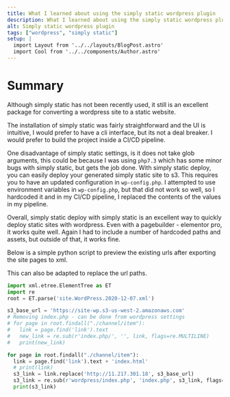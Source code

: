 ```yaml
---
title: What I learned about using the simply static wordpress plugin
description: What I learned about using the simply static wordpress plugin
alt: Simply static wordpress plugin
tags: ["wordpress", "simply static"]
setup: |
  import Layout from '../../layouts/BlogPost.astro'
  import Cool from '../../components/Author.astro'
---
```


# Summary

Although simply static has not been recently used, it still is an excellent package for converting a wordpress site to a static website.

The installation of simply static was fairly straightforward and the UI is intuitive, I would prefer to have a cli interface, but its not a deal breaker. I would prefer to build the project inside a CI/CD pipeline. 

One disadvantage of simply static settings, is it does not take glob arguments, this could be because I was using `php7.3` which has some minor bugs with simply static, but gets the job done. With simply static deploy, you can easily deploy your generated simply static site to s3. This requires you to have an updated configuration in `wp-config.php`. I attempted to use environment variables in `wp-config.php`, but that did not work so well, so I hardcoded it and in my CI/CD pipeline, I replaced the contents of the values in my pipeline.

Overall, simply static deploy with simply static is an excellent way to quickly deploy static sites with wordpress. Even with a pagebuilder - elementor pro, it works quite well. Again I had to include a number of hardcoded paths and assets, but outside of that, it works fine.

Below is a simple python script to preview the existing urls after exporting the site pages to xml.

This can also be adapted to replace the url paths.

```python
import xml.etree.ElementTree as ET
import re
root = ET.parse('site.WordPress.2020-12-07.xml')

s3_base_url = 'https://site-wp.s3-us-west-2.amazonaws.com'
# Removing index.php - can be done from wordpress settings
# for page in root.findall("./channel/item"):
#   link = page.find('link').text
#   new_link = re.sub(r'index.php/', '', link, flags=re.MULTILINE)
#   print(new_link)

for page in root.findall("./channel/item"):
  link = page.find('link').text + 'index.html'
  # print(link)
  s3_link = link.replace('http://11.217.301.18', s3_base_url)
  s3_link = re.sub(r'wordpress/index.php', 'index.php', s3_link, flags=re.MULTILINE)
  print(s3_link)
```
